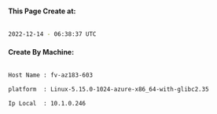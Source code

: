 
   
#### This Page Create at:

```bash

2022-12-14 - 06:38:37 UTC

```

#### Create By Machine:

```bash

Host Name : fv-az183-603

platform  : Linux-5.15.0-1024-azure-x86_64-with-glibc2.35

Ip Local  : 10.1.0.246

```

